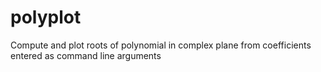 # polyplot
Compute and plot roots of polynomial in complex plane from coefficients entered as command line arguments 
